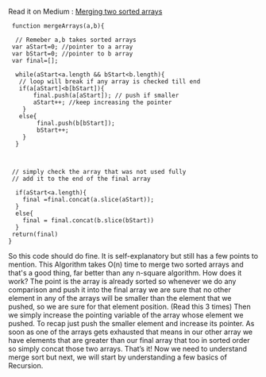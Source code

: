 Read it on Medium : [Merging two sorted arrays](https://medium.com/@ashishsah1000/merge-two-sorted-arrays-f00a69a84bc5)


```
 function mergeArrays(a,b){
   
  // Remeber a,b takes sorted arrays
 var aStart=0; //pointer to a array
 var bStart=0; //pointer to b array
 var final=[];

  while(aStart<a.length && bStart<b.length){
   // loop will break if any array is checked till end
   if(a[aStart]<b[bStart]){
       final.push(a[aStart]); // push if smaller
       aStart++; //keep increasing the pointer
    }
   else{
        final.push(b[bStart]);
        bStart++;
    }
  }
 
 
 
 // simply check the array that was not used fully
 // add it to the end of the final array

  if(aStart<a.length){
    final =final.concat(a.slice(aStart));
  }
  else{
    final = final.concat(b.slice(bStart))
  }
 return(final)
}

```

So this code should do fine.
It is self-explanatory but still has a few points to mention. This Algorithm takes O(n) time to merge two sorted arrays and that's a good thing, 
far better than any n-square algorithm.
How does it work?
The point is the array is already sorted so whenever we do any comparison and push it into the final array we are sure that no other element
in any of the arrays will be smaller than the element that we pushed, so we are sure for that element position. (Read this 3 times)
Then we simply increase the pointing variable of the array whose element we pushed. To recap just push the smaller element and increase its pointer.
As soon as one of the arrays gets exhausted that means in our other array we have elements that are greater than our final array that too in sorted
order so simply concat those two arrays.
That’s it! Now we need to understand merge sort but next, we will start by understanding a few basics of Recursion.
